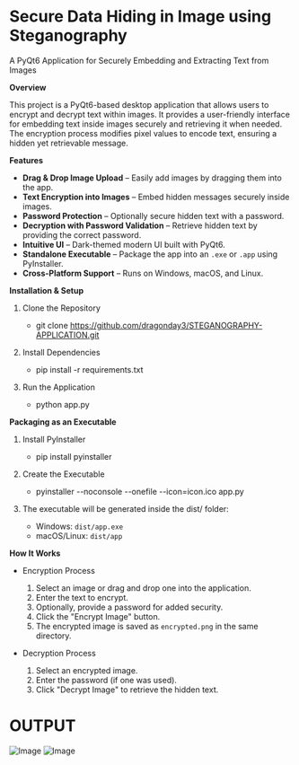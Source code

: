 # Secure Data Hiding in Image using Steganography
A PyQt6 Application for Securely Embedding and Extracting Text from Images

**Overview**

This project is a PyQt6-based desktop application that allows users to encrypt and decrypt text within images. It provides a user-friendly interface for embedding text inside images securely and retrieving it when needed. The encryption process modifies pixel values to encode text, ensuring a hidden yet retrievable message.

**Features**
- **Drag & Drop Image Upload** – Easily add images by dragging them into the app.
- **Text Encryption into Images** – Embed hidden messages securely inside images.
- **Password Protection** – Optionally secure hidden text with a password.
- **Decryption with Password Validation** – Retrieve hidden text by providing the correct password.
- **Intuitive UI** – Dark-themed modern UI built with PyQt6.
- **Standalone Executable** – Package the app into an `.exe` or `.app` using PyInstaller.
- **Cross-Platform Support** – Runs on Windows, macOS, and Linux.

**Installation & Setup**
1. Clone the Repository
   - git clone https://github.com/dragonday3/STEGANOGRAPHY-APPLICATION.git

2. Install Dependencies
   - pip install -r requirements.txt

3. Run the Application
   - python app.py

**Packaging as an Executable**
1. Install PyInstaller
   - pip install pyinstaller

2. Create the Executable
   - pyinstaller --noconsole --onefile --icon=icon.ico app.py

3. The executable will be generated inside the dist/ folder:
   - Windows: `dist/app.exe`
   - macOS/Linux: `dist/app`

**How It Works**
- Encryption Process
  1. Select an image or drag and drop one into the application.
  2. Enter the text to encrypt.
  3. Optionally, provide a password for added security.
  4. Click the "Encrypt Image" button.
  5. The encrypted image is saved as `encrypted.png` in the same directory.

- Decryption Process
  1. Select an encrypted image.
  2. Enter the password (if one was used).
  3. Click "Decrypt Image" to retrieve the hidden text.

# **OUTPUT**
![Image](https://github.com/user-attachments/assets/a3b6d46d-7ab3-4e52-94e4-7b63f5aa1d6f)
![Image](https://github.com/user-attachments/assets/f932bb32-7788-4c5d-927f-7168bb82ec90)
